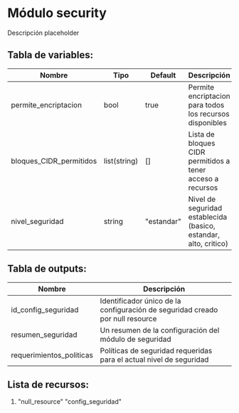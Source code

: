 # Módulo security

Descripción placeholder

## Tabla de variables:
| Nombre | Tipo | Default | Descripción |
|--------|------|---------|-------------|
| permite_encriptacion | bool | true | Permite encriptacion para todos los recursos disponibles |
| bloques_CIDR_permitidos | list(string) | [] | Lista de bloques CIDR permitidos a tener acceso a recursos |
| nivel_seguridad | string | "estandar" | Nivel de seguridad establecida (basico, estandar, alto, critico) |

## Tabla de outputs:
| Nombre | Descripción |
|--------|-------------|
| id_config_seguridad | Identificador único de la configuración de seguridad creado por null resource |
| resumen_seguridad | Un resumen de la configuración del módulo de seguridad |
| requerimientos_politicas | Políticas de seguridad requeridas para el actual nivel de seguridad |

## Lista de recursos:
1. "null_resource" "config_seguridad" 
